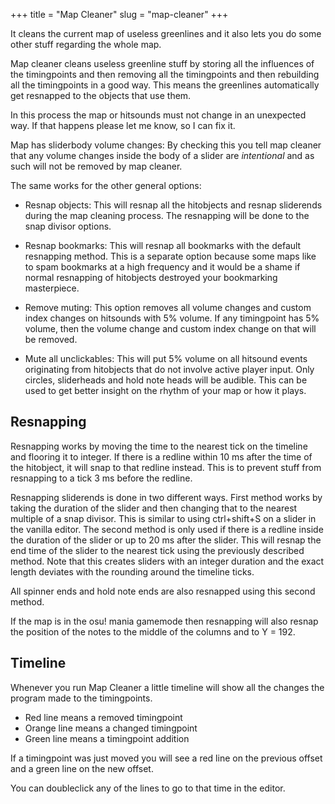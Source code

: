 +++
title = "Map Cleaner"
slug = "map-cleaner"
+++

It cleans the current map of useless greenlines and it also lets you do some other stuff regarding the whole map.

Map cleaner cleans useless greenline stuff by storing all the influences of the timingpoints and then removing all the timingpoints and then rebuilding all the timingpoints in a good way. This means the greenlines automatically get resnapped to the objects that use them.

In this process the map or hitsounds must not change in an unexpected way. If that happens please let me know, so I can fix it.

Map has sliderbody volume changes: By checking this you tell map cleaner that any volume changes inside the body of a slider are *intentional* and as such will not be removed by map cleaner.

The same works for the other general options:

- Resnap objects: This will resnap all the hitobjects and resnap sliderends during the map cleaning process. The resnapping will be done to the snap divisor options.

- Resnap bookmarks: This will resnap all bookmarks with the default resnapping method. This is a separate option because some maps like to spam bookmarks at a high frequency and it would be a shame if normal resnapping of hitobjects destroyed your bookmarking masterpiece.

- Remove muting: This option removes all volume changes and custom index changes on hitsounds with 5% volume. If any timingpoint has 5% volume, then the volume change and custom index change on that will be removed.

- Mute all unclickables: This will put 5% volume on all hitsound events originating from hitobjects that do not involve active player input. Only circles, sliderheads and hold note heads will be audible. This can be used to get better insight on the rhythm of your map or how it plays.

Resnapping
---

Resnapping works by moving the time to the nearest tick on the timeline and flooring it to integer. If there is a redline within 10 ms after the time of the hitobject, it will snap to that redline instead. This is to prevent stuff from resnapping to a tick 3 ms before the redline.

Resnapping sliderends is done in two different ways. First method works by taking the duration of the slider and then changing that to the nearest multiple of a snap divisor. This is similar to using ctrl+shift+S on a slider in the vanilla editor. The second method is only used if there is a redline inside the duration of the slider or up to 20 ms after the slider. This will resnap the end time of the slider to the nearest tick using the previously described method. Note that this creates sliders with an integer duration and the exact length deviates with the rounding around the timeline ticks.

All spinner ends and hold note ends are also resnapped using this second method.

If the map is in the osu! mania gamemode then resnapping will also resnap the position of the notes to the middle of the columns and to Y = 192.

Timeline
---

Whenever you run Map Cleaner a little timeline will show all the changes the program made to the timingpoints.

- Red line means a removed timingpoint
- Orange line means a changed timingpoint
- Green line means a timingpoint addition

If a timingpoint was just moved you will see a red line on the previous offset and a green line on the new offset.

You can doubleclick any of the lines to go to that time in the editor.
